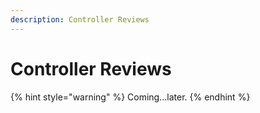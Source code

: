 ```yaml
---
description: Controller Reviews
---
```


# Controller Reviews

{% hint style="warning" %}
Coming…later.
{% endhint %}

